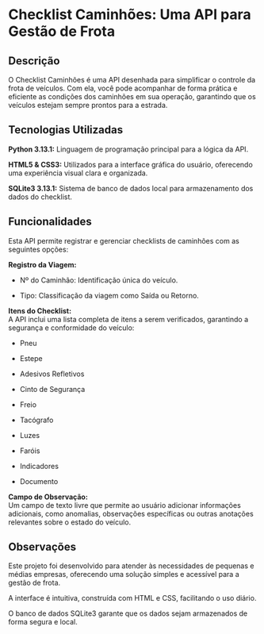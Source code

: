 # Checklist Caminhões: Uma API para Gestão de Frota

## Descrição
O Checklist Caminhões é uma API desenhada para simplificar o controle da frota de veículos. Com ela, você pode acompanhar de forma prática e eficiente as condições dos caminhões em sua operação, garantindo que os veículos estejam sempre prontos para a estrada.

## Tecnologias Utilizadas
**Python 3.13.1:** Linguagem de programação principal para a lógica da API.

**HTML5 & CSS3:** Utilizados para a interface gráfica do usuário, oferecendo uma experiência visual clara e organizada.

**SQLite3 3.13.1:** Sistema de banco de dados local para armazenamento dos dados do checklist.

## Funcionalidades
Esta API permite registrar e gerenciar checklists de caminhões com as seguintes opções:

**Registro da Viagem:**

- Nº do Caminhão: Identificação única do veículo.

- Tipo: Classificação da viagem como Saída ou Retorno.

**Itens do Checklist:** <br>
A API inclui uma lista completa de itens a serem verificados, garantindo a segurança e conformidade do veículo:

- Pneu

- Estepe

- Adesivos Refletivos

- Cinto de Segurança

- Freio

- Tacógrafo

- Luzes

- Faróis

- Indicadores

- Documento

 **Campo de Observação:** <br>
 Um campo de texto livre que permite ao usuário adicionar informações adicionais, como anomalias, observações específicas ou outras anotações relevantes sobre o estado do veículo.

## Observações
Este projeto foi desenvolvido para atender às necessidades de pequenas e médias empresas, oferecendo uma solução simples e acessível para a gestão de frota.

A interface é intuitiva, construída com HTML e CSS, facilitando o uso diário.

O banco de dados SQLite3 garante que os dados sejam armazenados de forma segura e local.